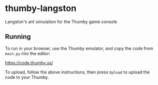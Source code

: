 # thumby-langston

Langston's ant simulation for the Thumby game console

## Running
To run in your browser, use the Thumby emulator, and copy the code from `main.py` into the editor:

https://code.thumby.us/


To upload, follow the above instructions, then press `Upload` to upload the code to your Thumby.